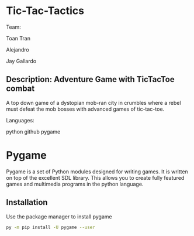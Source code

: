# Tic-Tac-Tactics

Team:

Toan Tran

Alejandro 

Jay Gallardo

 

## Description: Adventure Game with TicTacToe combat


A top down game of a dystopian mob-ran city in crumbles where a rebel must defeat the mob bosses with advanced games of tic-tac-toe.

Languages: 

python
github
pygame

# Pygame
Pygame is a set of Python modules designed for writing games. It is written on top of the excellent SDL library. This allows you to create fully featured games and multimedia programs in the python language.

## Installation

Use the package manager to install pygame

```bash
py -m pip install -U pygame --user
```



